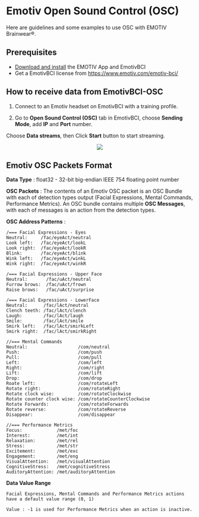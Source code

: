 # Emotiv Open Sound Control (OSC)

Here are guidelines and some examples to use OSC with EMOTIV Brainwear&reg;.


## Prerequisites

* [Download and install](https://www.emotiv.com/developer/) the EMOTIV App and EmotivBCI
* Get a EmotivBCI license from https://www.emotiv.com/emotiv-bci/

## How to receive data from EmotivBCI-OSC

1. Connect to an Emotiv headset on EmotivBCI with a training profile. 

2. Go to **Open Sound Control (OSC)** tab in EmotivBCI, choose **Sending Mode**, add **IP** and **Port** number.

Choose **Data streams**, then Click **Start** button to start streaming.

<p align="center">
  <img src="https://github.com/Emotiv/opensoundcontrol/blob/develop/docs/images/EmotivBCI_OSC.png">
</p>

## Emotiv OSC Packets Format

**Data Type** : float32 - 32-bit big-endian IEEE 754 floating point number

**OSC Packets** : The contents of an Emotiv OSC packet is an OSC Bundle with each of detection types output (Facial Expressions,  Mental Commands, Performance Metrics). An OSC bundle contains multiple **OSC Messages**, with each of messages is an action from the detection types.
				  
**OSC Address Patterns** :

```
/=== Facial Expressions - Eyes
Neutral:     /fac/eyeAct/neutral
Look left:   /fac/eyeAct/lookL
Look right:  /fac/eyeAct/lookR
Blink:       /fac/eyeAct/blink
Wink left:   /fac/eyeAct/winkL
Wink right:  /fac/eyeAct/winkR

/=== Facial Expressions - Upper Face
Neutral:       /fac/uAct/neutral
Furrow brows:  /fac/uAct/frown
Raise brows:   /fac/uAct/surprise

/=== Facial Expressions - LowerFace
Neutral:      /fac/lAct/neutral
Clench teeth: /fac/lAct/clench
Laugh:        /fac/lAct/laugh
Smile:        /fac/lAct/smile
Smirk left:   /fac/lAct/smirkLeft
Smirk right:  /fac/lAct/smirkRight

//=== Mental Commands
Neutral:                   /com/neutral
Push:                      /com/push
Pull:                      /com/pull
Left:                      /com/left
Right:                     /com/right
Lift:                      /com/lift
Drop:                      /com/drop
Roate left:                /com/rotateLeft
Rotate right:              /com/rotateRight
Rotate clock wise:         /com/rotateClockwise
Rotate counter clock wise: /com/rotateCounterClockwise
Rotate Forwards:           /com/rotateForwards
Rotate reverse:            /com/rotateReverse
Disappear:                 /com/disappear

//=== Performance Metrics
Focus:             /met/foc
Interest:          /met/int
Relaxation:        /met/rel
Stress:            /met/str
Excitement:        /met/exc
Engagement:        /met/eng
VisualAttention:   /met/visualAttention
CognitiveStress:   /met/cognitiveStress
AuditoryAttention: /met/auditoryAttention
```

**Data Value Range**

    Facial Expressions, Mental Commands and Performance Metrics actions have a default value range (0, 1)
	
	Value : -1 is used for Performance Metrics when an action is inactive. 
		
					  